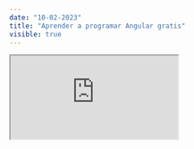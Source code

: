 ```yaml
---
date: "10-02-2023"
title: "Aprender a programar Angular gratis"
visible: true
---
```

<iframe src="https://www.youtube.com/embed/fSQMc6z46OM" allowfullscreen></iframe>

